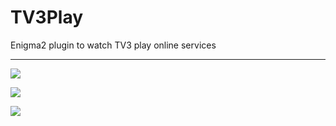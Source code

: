 TV3Play
=========
Enigma2 plugin to watch TV3 play online services

-------
![](https://cloud.githubusercontent.com/assets/1623947/8530480/f2517c2e-2429-11e5-8194-9ff5cd631302.jpg)

![](https://cloud.githubusercontent.com/assets/1623947/8530484/f527e8d4-2429-11e5-8e43-4a8b28b16fb0.jpg)

![](https://cloud.githubusercontent.com/assets/1623947/8530488/f7a96ce0-2429-11e5-8200-15bc479671bc.jpg)
